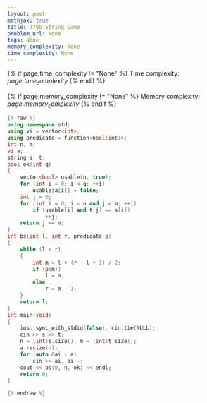 ```yaml
---
layout: post
mathjax: true
title: 779D String Game
problem_url: None
tags: None
memory_complexity: None
time_complexity: None
---
```




{% if page.time_complexity != "None" %}
Time complexity: ${{ page.time_complexity }}$
{% endif %}

{% if page.memory_complexity != "None" %}
Memory complexity: ${{ page.memory_complexity }}$
{% endif %}

```cpp
{% raw %}
using namespace std;
using vi = vector<int>;
using predicate = function<bool(int)>;
int n, m;
vi a;
string s, t;
bool ok(int q)
{
    vector<bool> usable(n, true);
    for (int i = 0; i < q; ++i)
        usable[a[i]] = false;
    int j = 0;
    for (int i = 0; i < n and j < m; ++i)
        if (usable[i] and t[j] == s[i])
            ++j;
    return j == m;
}
int bs(int l, int r, predicate p)
{
    while (l < r)
    {
        int m = l + (r - l + 1) / 2;
        if (p(m))
            l = m;
        else
            r = m - 1;
    }
    return l;
}
int main(void)
{
    ios::sync_with_stdio(false), cin.tie(NULL);
    cin >> s >> t;
    n = (int)s.size(), m = (int)t.size();
    a.resize(n);
    for (auto &ai : a)
        cin >> ai, ai--;
    cout << bs(0, n, ok) << endl;
    return 0;
}

{% endraw %}
```